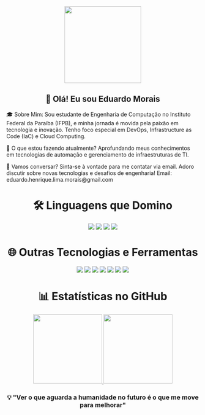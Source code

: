 <div align="center"> <img src="https://media.giphy.com/media/836HiJc7pgzy8iNXCn/giphy.gif" width="200" height="200"/> </div> <h2 align="center">👋 Olá! Eu sou Eduardo Morais</h2>
<p>
🎓 Sobre Mim:
Sou estudante de Engenharia de Computação no Instituto Federal da Paraíba (IFPB), e minha jornada é movida pela paixão em tecnologia e inovação. Tenho foco especial em DevOps, Infrastructure as Code (IaC) e Cloud Computing.
</p>
<p>
🚀 O que estou fazendo atualmente?
Aprofundando meus conhecimentos em tecnologias de automação e gerenciamento de infraestruturas de TI.
</p>
📧 Vamos conversar?
Sinta-se à vontade para me contatar via email. Adoro discutir sobre novas tecnologias e desafios de engenharia!
Email: eduardo.henrique.lima.morais@gmail.com

<h1 align="center">🛠️ Linguagens que Domino</h1> <div align="center"> <img src="https://img.shields.io/badge/Python-3776AB?style=for-the-badge&logo=python&logoColor=white"/> <img src="https://img.shields.io/badge/C-A8B9CC?style=for-the-badge&logo=c&logoColor=white"/> <img src="https://img.shields.io/badge/C++-00599C?style=for-the-badge&logo=cplusplus&logoColor=white"/> <img src="https://img.shields.io/badge/JavaScript-F7DF1E?style=for-the-badge&logo=javascript&logoColor=black"/> </div>
<h1 align="center">🌐 Outras Tecnologias e Ferramentas</h1> <div align="center"> <img src="https://img.shields.io/badge/Docker-2496ED?style=for-the-badge&logo=docker&logoColor=white"/> <img src="https://img.shields.io/badge/Ansible-EE0000?style=for-the-badge&logo=ansible&logoColor=white"/> <img src="https://img.shields.io/badge/Vagrant-1563FF?style=for-the-badge&logo=vagrant&logoColor=white"/> <img src="https://img.shields.io/badge/Vim-019733?style=for-the-badge&logo=vim&logoColor=white"/> <img src="https://img.shields.io/badge/Jupyter-F37626?style=for-the-badge&logo=jupyter&logoColor=white"/> <img src="https://img.shields.io/badge/HTML5-E34F26?style=for-the-badge&logo=html5&logoColor=white"/> <img src="https://img.shields.io/badge/CSS3-1572B6?style=for-the-badge&logo=css3&logoColor=white"/> </div>
<h1 align="center">📊 Estatísticas no GitHub</h1> <div align="center"> <a href="https://github.com/Eduardo-Morais"> <img height="180px" src="https://github-readme-stats.vercel.app/api?username=Eduardo-Morais&show_icons=true&theme=radical&include_all_commits=true&count_private=true"/> <img height="180px" src="https://github-readme-stats.vercel.app/api/top-langs/?username=Eduardo-Morais&layout=compact&langs_count=7&theme=radical"/> </a> </div>
<div align="center"> <h3>💡 "Ver o que aguarda a humanidade no futuro é o que me move para melhorar"</h3> </div>
